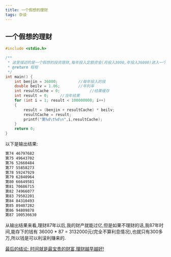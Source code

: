 ```yaml
---
title: 一个假想的理财
tags: 杂谈
---
```


## 一个假想的理财

```c
#include <stdio.h>

/**
 * 这里描述的是一个假想的投资理财,每年投入定额资金(月投入3000,年投入36000)进入一个固定年利率(%6)的市场,需要多久我的资产能破一个亿呢?
 * @return 程程
 */
int main() {
    int benjin = 36000;         //每年投入的钱
    double beilv = 1.06;        //年利率
    int resultCache = 0;             //结果缓存
    int result = 0;     //当年结果
    for (int i = 1; result < 100000000; i++)
    {
        result = (benjin + resultCache) * beilv;
        resultCache = result;
        printf("第%d\t%d\n",i,resultCache);
    }
    return 0;
}
```
以下是输出结果:
```asp
第74	46797682
第75	49643702
第76	52660484
第77	55858273
第78	59247929
第79	62840964
第80	66649581
第81	70686715
第82	74966077
第83	79502201
第84	84310493
第85	89407282
第86	94809878
第87	100536630
```
从输出结果来看,理财87年以后,我的财产就能过亿,但是如果不理财的话,我87年时间,能存下的钱有 36000 * 87 = 3132000元(完全不算利息情况),也就只有300多万,所以钱是可以利滚利赚来的. 
  
<u>最后的结论: 时间就是最宝贵的财富,理财越早越好!</u>